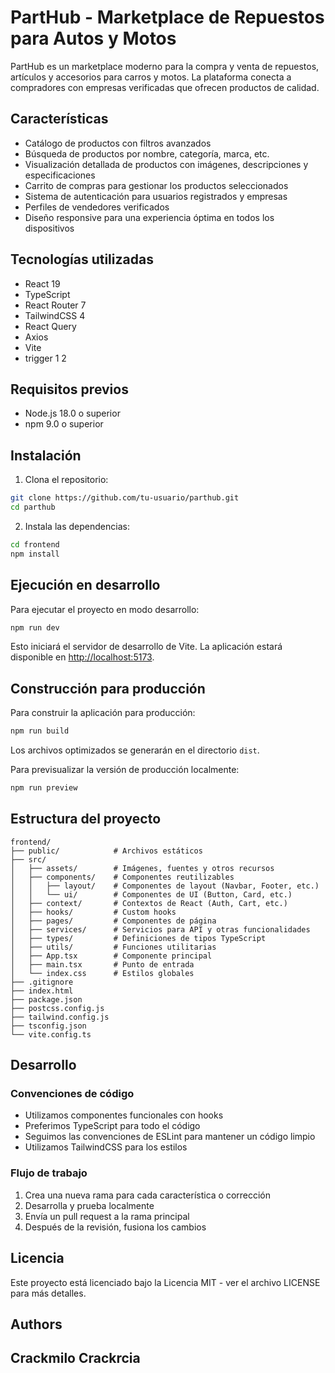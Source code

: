 # PartHub - Marketplace de Repuestos para Autos y Motos

PartHub es un marketplace moderno para la compra y venta de repuestos, artículos y accesorios para carros y motos. La plataforma conecta a compradores con empresas verificadas que ofrecen productos de calidad.

## Características

- Catálogo de productos con filtros avanzados
- Búsqueda de productos por nombre, categoría, marca, etc.
- Visualización detallada de productos con imágenes, descripciones y especificaciones
- Carrito de compras para gestionar los productos seleccionados
- Sistema de autenticación para usuarios registrados y empresas
- Perfiles de vendedores verificados
- Diseño responsive para una experiencia óptima en todos los dispositivos

## Tecnologías utilizadas

- React 19
- TypeScript
- React Router 7
- TailwindCSS 4
- React Query
- Axios
- Vite
- trigger 1 2

## Requisitos previos

- Node.js 18.0 o superior
- npm 9.0 o superior

## Instalación

1. Clona el repositorio:
```bash
git clone https://github.com/tu-usuario/parthub.git
cd parthub
```

2. Instala las dependencias:
```bash
cd frontend
npm install
```

## Ejecución en desarrollo

Para ejecutar el proyecto en modo desarrollo:

```bash
npm run dev
```

Esto iniciará el servidor de desarrollo de Vite. La aplicación estará disponible en [http://localhost:5173](http://localhost:5173).

## Construcción para producción

Para construir la aplicación para producción:

```bash
npm run build
```

Los archivos optimizados se generarán en el directorio `dist`.

Para previsualizar la versión de producción localmente:

```bash
npm run preview
```

## Estructura del proyecto

```
frontend/
├── public/            # Archivos estáticos
├── src/
│   ├── assets/        # Imágenes, fuentes y otros recursos
│   ├── components/    # Componentes reutilizables
│   │   ├── layout/    # Componentes de layout (Navbar, Footer, etc.)
│   │   └── ui/        # Componentes de UI (Button, Card, etc.)
│   ├── context/       # Contextos de React (Auth, Cart, etc.)
│   ├── hooks/         # Custom hooks
│   ├── pages/         # Componentes de página
│   ├── services/      # Servicios para API y otras funcionalidades
│   ├── types/         # Definiciones de tipos TypeScript
│   ├── utils/         # Funciones utilitarias
│   ├── App.tsx        # Componente principal
│   ├── main.tsx       # Punto de entrada
│   └── index.css      # Estilos globales
├── .gitignore
├── index.html
├── package.json
├── postcss.config.js
├── tailwind.config.js
├── tsconfig.json
└── vite.config.ts
```

## Desarrollo

### Convenciones de código

- Utilizamos componentes funcionales con hooks
- Preferimos TypeScript para todo el código
- Seguimos las convenciones de ESLint para mantener un código limpio
- Utilizamos TailwindCSS para los estilos

### Flujo de trabajo

1. Crea una nueva rama para cada característica o corrección
2. Desarrolla y prueba localmente
3. Envía un pull request a la rama principal
4. Después de la revisión, fusiona los cambios

## Licencia

Este proyecto está licenciado bajo la Licencia MIT - ver el archivo LICENSE para más detalles.

## Authors
Crackmilo
Crackrcia
--
